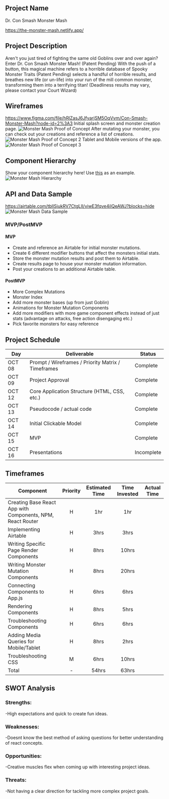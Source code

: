 ## Project Name

Dr. Con Smash Monster Mash

https://the-monster-mash.netlify.app/

## Project Description

Aren't you just tired of fighting the same old Goblins over and over again? Enter Dr. Con Smash Monster Mash! (Patent Pending) With the push of a button, this magical machine refers to a horrible database of Spooky Monster Traits (Patent Pending) selects a handful of horrible results, and breathes new life (or un-life) into your run of the mill common monster, transforming them into a terrifying titan! (Deadliness results may vary, please contact your Court Wizard)

## Wireframes

https://www.figma.com/file/hRlZasJ6JfyarjSM5OqVvm/Con-Smash-Monster-Mash?node-id=2%3A3
Initial splash screen and monster creation page.
![Monster Mash Proof of Concept](https://i.imgur.com/BG9qB8v.png)
After mutating your monster, you can check out your creations and reference a list of creations.
![Monster Mash Proof of Concept 2](https://i.imgur.com/ZLwHt6z.png)
Tablet and Mobile versions of the app.
![Monster Mash Proof of Concept 3](https://i.imgur.com/27eTZZf.png)

## Component Hierarchy

Show your component hierarchy here! Use [this](https://cms-assets.tutsplus.com/uploads/users/1795/posts/30352/image/GettingStartedWithReduxTutorial-React-Component-Structure.png) as an example.
![Monster Mash Hierarchy](https://i.imgur.com/L2ppdz0.png)

## API and Data Sample

https://airtable.com/tbllSjukRV7CtgLlI/viwE3fqve4iIQeAWJ?blocks=hide
![Monster Mash Data Sample](https://i.imgur.com/5Q4UIWe.png)

### MVP/PostMVP

#### MVP

- Create and reference an Airtable for initial monster mutations.
- Create 6 different modifier buttons that affect the monsters initial stats.
- Store the monster mutation results and post them to Airtable.
- Create results page to house your monster mutation information.
- Post your creations to an additional Airtable table.

#### PostMVP

- More Complex Mutations
- Monster Index
- Add more monster bases (up from just Goblin)
- Animations for Monster Mutation Components
- Add more modifiers with more game component effects instead of just stats (advantage on attacks, free action disengaging etc.)
- Pick favorite monsters for easy reference

## Project Schedule

| Day    | Deliverable                                        | Status     |
| ------ | -------------------------------------------------- | ---------- |
| OCT 08 | Prompt / Wireframes / Priority Matrix / Timeframes | Complete   |
| OCT 09 | Project Approval                                   | Complete   |
| OCT 12 | Core Application Structure (HTML, CSS, etc.)       | Complete   |
| OCT 13 | Pseudocode / actual code                           | Complete   |
| OCT 14 | Initial Clickable Model                            | Complete   |
| OCT 15 | MVP                                                | Complete   |
| OCT 16 | Presentations                                      | Incomplete |

## Timeframes

| Component                                                  | Priority | Estimated Time | Time Invested | Actual Time |
| ---------------------------------------------------------- | :------: | :------------: | :-----------: | :---------: |
| Creating Base React App with Components, NPM, React Router |    H     |      1hr       |      1hr      |             |
| Implementing Airtable                                      |    H     |      3hrs      |     3hrs      |             |
| Writing Specific Page Render Components                    |    H     |      8hrs      |     10hrs     |             |
| Writing Monster Mutation Components                        |    H     |      8hrs      |     20hrs     |             |
| Connecting Components to App.js                            |    H     |      6hrs      |     6hrs      |             |
| Rendering Components                                       |    H     |      8hrs      |     5hrs      |             |
| Troubleshooting Components                                 |    H     |      6hrs      |     6hrs      |             |
| Adding Media Queries for Mobile/Tablet                     |    H     |      8hrs      |     2hrs      |             |
| Troubleshooting CSS                                        |    M     |      6hrs      |     10hrs     |             |
| Total                                                      |    -     |     54hrs      |     63hrs     |             |

## SWOT Analysis

### Strengths:

-High expectations and quick to create fun ideas.

### Weaknesses:

-Doesnt know the best method of asking questions for better understanding of react concepts.

### Opportunities:

-Creative muscles flex when coming up with interesting project ideas.

### Threats:

-Not having a clear direction for tackling more complex project goals.
